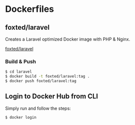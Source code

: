 # Dockerfiles

## foxted/laravel

Creates a Laravel optimized Docker image with PHP & Nginx.

[foxted/laravel](https://hub.docker.com/r/foxted/laravel/)

### Build & Push

```bash
$ cd laravel
$ docker build -t foxted/laravel:tag .
$ docker push foxted/laravel:tag
```

## Login to Docker Hub from CLI

Simply run and follow the steps:

```bash
$ docker login
```
